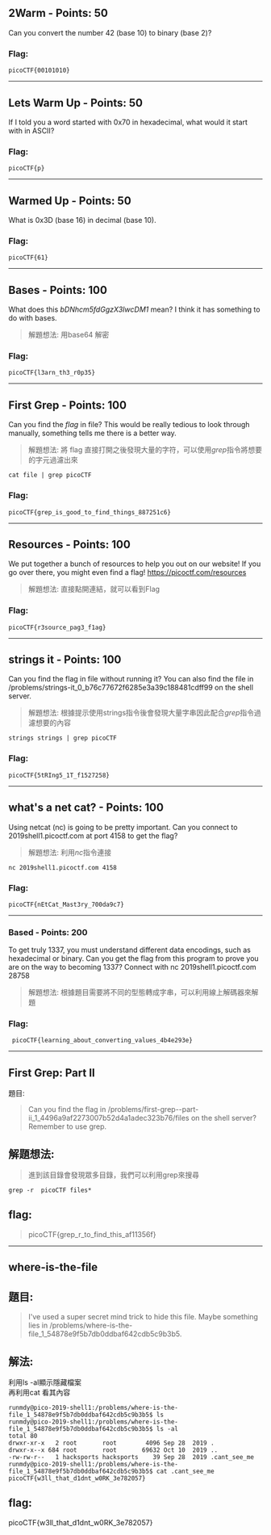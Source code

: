 ## 2Warm - Points: 50

Can you convert the number 42 (base 10) to binary (base 2)?

### Flag:

```
picoCTF{00101010}
 ```
***
## Lets Warm Up - Points: 50

If I told you a word started with 0x70 in hexadecimal, what would it start with in ASCII?

### Flag:

```
picoCTF{p}
```
***
## Warmed Up - Points: 50

What is 0x3D (base 16) in decimal (base 10).

### Flag: 

```
picoCTF{61}
```
***
## Bases - Points: 100

What does this *bDNhcm5fdGgzX3IwcDM1* mean? I think it has something to do with bases.

> 解題想法: 用base64 解密 

### Flag:

```
picoCTF{l3arn_th3_r0p35}
```
***
## First Grep - Points: 100

Can you find the *flag* in file? This would be really tedious to look through manually, something tells me there is a better way.

> 解題想法: 將 flag 直接打開之後發現大量的字符，可以使用*grep*指令將想要的字元過濾出來

```
cat file | grep picoCTF
```
### Flag:

```
picoCTF{grep_is_good_to_find_things_887251c6}
```
***
## Resources - Points: 100

We put together a bunch of resources to help you out on our website! If you go over there, you might even find a flag! https://picoctf.com/resources

> 解題想法: 直接點開連結，就可以看到Flag

### Flag:

```
picoCTF{r3source_pag3_f1ag}
```
***
## strings it - Points: 100

Can you find the flag in file without running it? You can also find the file in /problems/strings-it_0_b76c77672f6285e3a39c188481cdff99 on the shell server.

> 解題想法: 根據提示使用strings指令後會發現大量字串因此配合*grep*指令過濾想要的內容

```
strings strings | grep picoCTF
```

### Flag:

```
picoCTF{5tRIng5_1T_f1527258}
```
***
## what's a net cat? - Points: 100

Using netcat (nc) is going to be pretty important. Can you connect to 2019shell1.picoctf.com at port 4158 to get the flag?

> 解題想法: 利用*nc*指令連接

```
nc 2019shell1.picoctf.com 4158
```
### Flag:

```
picoCTF{nEtCat_Mast3ry_700da9c7}
```
***
### Based - Points: 200

To get truly 1337, you must understand different data encodings, such as hexadecimal or binary. Can you get the flag from this program to prove you are on the way to becoming 1337? Connect with nc 2019shell1.picoctf.com 28758

> 解題想法: 根據題目需要將不同的型態轉成字串，可以利用線上解碼器來解題

### Flag:

```
 picoCTF{learning_about_converting_values_4b4e293e}
```
***
## First Grep: Part II

題目:
> Can you find the flag in /problems/first-grep--part-ii_1_4496a9af2273007b52d4a1adec323b76/files on the shell server? Remember to use grep.

## 解題想法:
> 進到該目錄會發現眾多目錄，我們可以利用grep來搜尋

```
grep -r  picoCTF files*
```
## flag:
>picoCTF{grep_r_to_find_this_af11356f}
***
## where-is-the-file

## 題目:
> I've used a super secret mind trick to hide this file. Maybe something lies in /problems/where-is-the-file_1_54878e9f5b7db0ddbaf642cdb5c9b3b5.

## 解法:
利用ls -al顯示隱藏檔案  
再利用cat 看其內容
```console
runmdy@pico-2019-shell1:/problems/where-is-the-file_1_54878e9f5b7db0ddbaf642cdb5c9b3b5$ ls
runmdy@pico-2019-shell1:/problems/where-is-the-file_1_54878e9f5b7db0ddbaf642cdb5c9b3b5$ ls -al
total 80
drwxr-xr-x   2 root       root        4096 Sep 28  2019 .
drwxr-x--x 684 root       root       69632 Oct 10  2019 ..
-rw-rw-r--   1 hacksports hacksports    39 Sep 28  2019 .cant_see_me
runmdy@pico-2019-shell1:/problems/where-is-the-file_1_54878e9f5b7db0ddbaf642cdb5c9b3b5$ cat .cant_see_me 
picoCTF{w3ll_that_d1dnt_w0RK_3e782057}
```
## flag:
picoCTF{w3ll_that_d1dnt_w0RK_3e782057}

